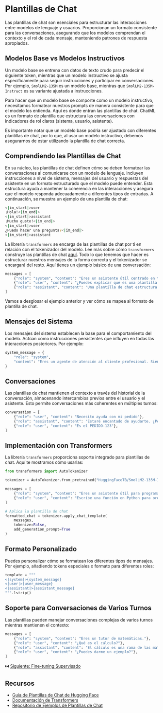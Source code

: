 # Plantillas de Chat

Las plantillas de chat son esenciales para estructurar las interacciones entre modelos de lenguaje y usuarios. Proporcionan un formato consistente para las conversaciones, asegurando que los modelos comprendan el contexto y el rol de cada mensaje, manteniendo patrones de respuesta apropiados.

## Modelos Base vs Modelos Instructivos

Un modelo base se entrena con datos de texto crudo para predecir el siguiente token, mientras que un modelo instructivo se ajusta específicamente para seguir instrucciones y participar en conversaciones. Por ejemplo, `SmolLM2-135M` es un modelo base, mientras que `SmolLM2-135M-Instruct` es su variante ajustada a instrucciones.

Para hacer que un modelo base se comporte como un modelo instructivo, necesitamos formatear nuestros prompts de manera consistente para que el modelo los entienda. Aquí es donde entran las plantillas de chat. ChatML es un formato de plantilla que estructura las conversaciones con indicadores de rol claros (sistema, usuario, asistente).

Es importante notar que un modelo base podría ser ajustado con diferentes plantillas de chat, por lo que, al usar un modelo instructivo, debemos asegurarnos de estar utilizando la plantilla de chat correcta.

## Comprendiendo las Plantillas de Chat

En su núcleo, las plantillas de chat definen cómo se deben formatear las conversaciones al comunicarse con un modelo de lenguaje. Incluyen instrucciones a nivel de sistema, mensajes del usuario y respuestas del asistente en un formato estructurado que el modelo puede entender. Esta estructura ayuda a mantener la coherencia en las interacciones y asegura que el modelo responda adecuadamente a diferentes tipos de entradas. A continuación, se muestra un ejemplo de una plantilla de chat:

```sh
<|im_start|>user
¡Hola!<|im_end|>
<|im_start|>assistant
¡Mucho gusto!<|im_end|>
<|im_start|>user
¿Puedo hacer una pregunta?<|im_end|>
<|im_start|>assistant
``` 

La librería `transformers` se encarga de las plantillas de chat por ti en relación con el tokenizador del modelo. Lee más sobre cómo `transformers` construye las plantillas de chat [aquí](https://huggingface.co/docs/transformers/en/chat_templating#how-do-i-use-chat-templates). Todo lo que tenemos que hacer es estructurar nuestros mensajes de la forma correcta y el tokenizador se encargará del resto. Aquí tienes un ejemplo básico de una conversación:

```python
messages = [
    {"role": "system", "content": "Eres un asistente útil centrado en temas técnicos."},
    {"role": "user", "content": "¿Puedes explicar qué es una plantilla de chat?"},
    {"role": "assistant", "content": "Una plantilla de chat estructura las conversaciones entre los usuarios y los modelos de IA..."}
]
```

Vamos a desglosar el ejemplo anterior y ver cómo se mapea al formato de plantilla de chat.

## Mensajes del Sistema

Los mensajes del sistema establecen la base para el comportamiento del modelo. Actúan como instrucciones persistentes que influyen en todas las interacciones posteriores. Por ejemplo:

```python
system_message = {
    "role": "system",
    "content": "Eres un agente de atención al cliente profesional. Siempre sé educado, claro y útil."
}
```

## Conversaciones

Las plantillas de chat mantienen el contexto a través del historial de la conversación, almacenando intercambios previos entre el usuario y el asistente. Esto permite conversaciones más coherentes en múltiples turnos:

```python
conversation = [
    {"role": "user", "content": "Necesito ayuda con mi pedido"},
    {"role": "assistant", "content": "Estaré encantado de ayudarte. ¿Podrías proporcionarme tu número de pedido?"},
    {"role": "user", "content": "Es el PEDIDO-123"},
]
```

## Implementación con Transformers

La librería `transformers` proporciona soporte integrado para plantillas de chat. Aquí te mostramos cómo usarlas:

```python
from transformers import AutoTokenizer

tokenizer = AutoTokenizer.from_pretrained("HuggingFaceTB/SmolLM2-135M-Instruct")

messages = [
    {"role": "system", "content": "Eres un asistente útil para programación."},
    {"role": "user", "content": "Escribe una función en Python para ordenar una lista"},
]

# Aplica la plantilla de chat
formatted_chat = tokenizer.apply_chat_template(
    messages,
    tokenize=False,
    add_generation_prompt=True
)
```

## Formato Personalizado

Puedes personalizar cómo se formatean los diferentes tipos de mensajes. Por ejemplo, añadiendo tokens especiales o formato para diferentes roles:

```python
template = """
<|system|>{system_message}
<|user|>{user_message}
<|assistant|>{assistant_message}
""".lstrip()
```

## Soporte para Conversaciones de Varios Turnos

Las plantillas pueden manejar conversaciones complejas de varios turnos mientras mantienen el contexto:

```python
messages = [
    {"role": "system", "content": "Eres un tutor de matemáticas."},
    {"role": "user", "content": "¿Qué es el cálculo?"},
    {"role": "assistant", "content": "El cálculo es una rama de las matemáticas..."},
    {"role": "user", "content": "¿Puedes darme un ejemplo?"},
]
```

⏭️ [Siguiente: Fine-tuning Supervisado](./supervised_fine_tuning.md)

## Recursos

- [Guía de Plantillas de Chat de Hugging Face](https://huggingface.co/docs/transformers/main/en/chat_templating)
- [Documentación de Transformers](https://huggingface.co/docs/transformers)
- [Repositorio de Ejemplos de Plantillas de Chat](https://github.com/chujiezheng/chat_templates)
```
